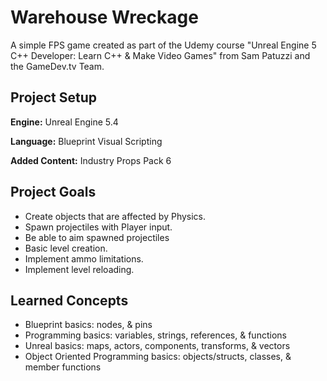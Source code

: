 # Warehouse Wreckage
A simple FPS game created as part of the Udemy course "Unreal Engine 5 C++ Developer: Learn C++ & Make Video Games" from Sam Patuzzi and the GameDev.tv Team.

## Project Setup

**Engine:** Unreal Engine 5.4

**Language:** Blueprint Visual Scripting

**Added Content:** Industry Props Pack 6

## Project Goals
- Create objects that are affected by Physics.
- Spawn projectiles with Player input.
- Be able to aim spawned projectiles
- Basic level creation.
- Implement ammo limitations.
- Implement level reloading.

## Learned Concepts
- Blueprint basics: nodes, & pins
- Programming basics: variables, strings, references, & functions
- Unreal basics: maps, actors, components, transforms, & vectors
- Object Oriented Programming basics: objects/structs, classes, & member functions
